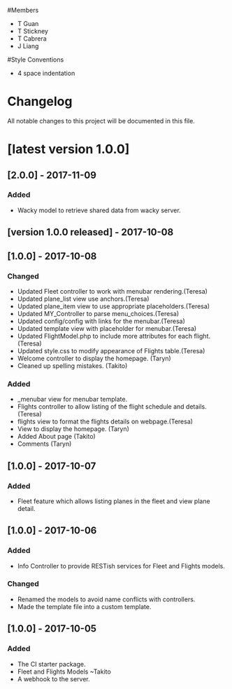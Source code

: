 #Members
- T Guan
- T Stickney
- T Cabrera
- J Liang

#Style Conventions
- 4 space indentation


# Changelog
All notable changes to this project will be documented in this file.

# [latest version 1.0.0]

## [2.0.0] - 2017-11-09
### Added
 - Wacky model to retrieve shared data from wacky server.

## [version 1.0.0 released] - 2017-10-08

## [1.0.0] - 2017-10-08
### Changed
- Updated Fleet controller to work with menubar rendering.(Teresa)
- Updated plane_list view use anchors.(Teresa)
- Updated plane_item view to use appropriate placeholders.(Teresa)
- Updated MY_Controller to parse menu_choices.(Teresa)
- Updated config/config with links for the menubar.(Teresa)
- Updated template view with placeholder for menubar.(Teresa)
- Updated FlightModel.php to include more attributes for each flight.(Teresa)
- Updated style.css to modify appearance of Flights table.(Teresa)
- Welcome controller to display the homepage. (Taryn)
- Cleaned up spelling mistakes. (Takito)


### Added
- _menubar view for menubar template.
- Flights controller to allow listing of the flight schedule and details.(Teresa)
- flights view to format the flights details on webpage.(Teresa)
- View to display the homepage. (Taryn)
- Added About page (Takito)
- Comments (Taryn)

## [1.0.0] - 2017-10-07
### Added
 - Fleet feature which allows listing planes in the fleet and view plane detail.

## [1.0.0] - 2017-10-06
### Added
 - Info Controller to provide RESTish services for Fleet and Flights models.
 
### Changed
- Renamed the models to avoid name conflicts with controllers. 
- Made the template file into a custom template.


## [1.0.0] - 2017-10-05
### Added
- The CI starter package.
- Fleet and Flights Models ~Takito
- A webhook to the server.
